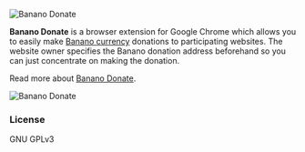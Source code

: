 ![Banano Donate]()

**Banano Donate** is a browser extension for Google Chrome which allows you to easily make [Banano currency](https://www.banano.cc) donations to participating websites. The website owner specifies the Banano donation address beforehand so you can just concentrate on making the donation.

Read more about [Banano Donate](XXX).

![Banano Donate](XXX "Nano Donate in action")

### License

GNU GPLv3
